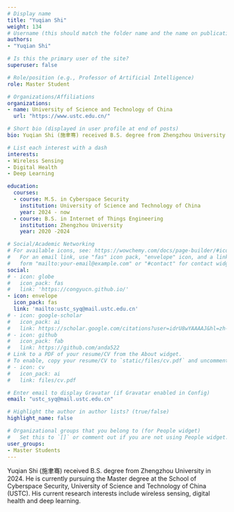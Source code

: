 ```yaml
---
# Display name
title: "Yuqian Shi"
weight: 134
# Username (this should match the folder name and the name on publications)
authors:
- "Yuqian Shi"

# Is this the primary user of the site?
superuser: false

# Role/position (e.g., Professor of Artificial Intelligence)
role: Master Student

# Organizations/Affiliations
organizations:
- name: University of Science and Technology of China
  url: "https://www.ustc.edu.cn/"

# Short bio (displayed in user profile at end of posts)
bio: Yuqian Shi (施聿骞) received B.S. degree from Zhengzhou University in 2024. He is currently pursuing the Master degree at the School of Cyberspace Security, University of Science and Technology of China (USTC). His current research interests include wireless sensing, digital health and deep learning.

# List each interest with a dash
interests:
- Wireless Sensing
- Digital Health
- Deep Learning

education:
  courses:
  - course: M.S. in Cyberspace Security
    institution: University of Science and Technology of China
    year: 2024 - now
  - course: B.S. in Internet of Things Engineering
    institution: Zhengzhou University
    year: 2020 -2024

# Social/Academic Networking
# For available icons, see: https://wowchemy.com/docs/page-builder/#icons
#   For an email link, use "fas" icon pack, "envelope" icon, and a link in the
#   form "mailto:your-email@example.com" or "#contact" for contact widget.
social:
# - icon: globe
#   icon_pack: fas
#   link: 'https://congyucn.github.io/'
- icon: envelope
  icon_pack: fas
  link: 'mailto:ustc_syq@mail.ustc.edu.cn'
# - icon: google-scholar
#   icon_pack: ai
#   link: https://scholar.google.com/citations?user=idrU8wYAAAAJ&hl=zh-CN
# - icon: github
#   icon_pack: fab
#   link: https://github.com/anda522
# Link to a PDF of your resume/CV from the About widget.
# To enable, copy your resume/CV to `static/files/cv.pdf` and uncomment the lines below.
# - icon: cv
#   icon_pack: ai
#   link: files/cv.pdf

# Enter email to display Gravatar (if Gravatar enabled in Config)
email: "ustc_syq@mail.ustc.edu.cn"

# Highlight the author in author lists? (true/false)
highlight_name: false

# Organizational groups that you belong to (for People widget)
#   Set this to `[]` or comment out if you are not using People widget.
user_groups:
- Master Students
---
```


Yuqian Shi (施聿骞) received B.S. degree from Zhengzhou University in 2024. He is currently pursuing the Master degree at the School of Cyberspace Security, University of Science and Technology of China (USTC). His current research interests include wireless sensing, digital health and deep learning.
